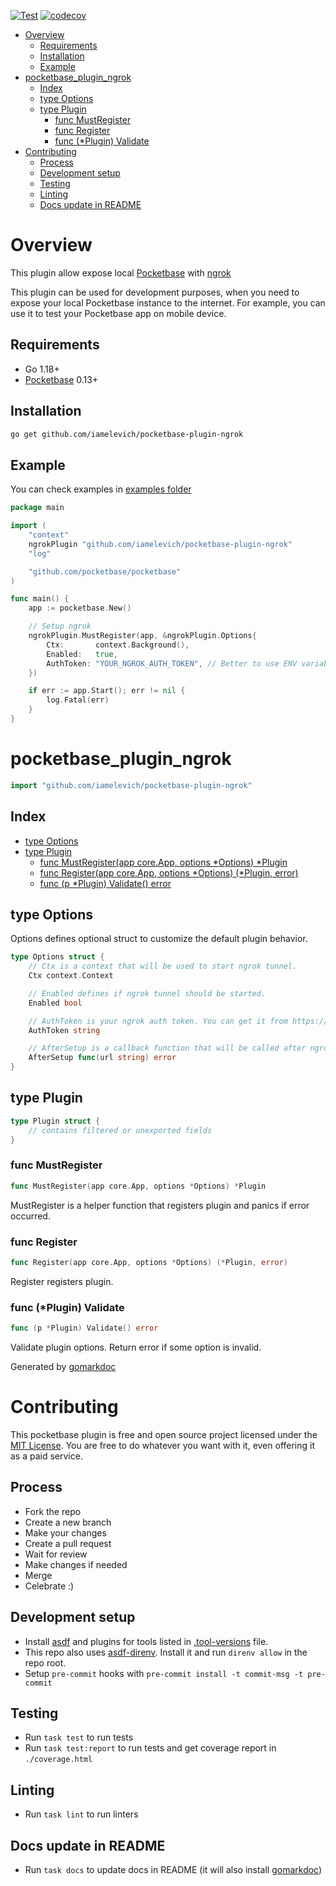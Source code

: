 [![Test](https://github.com/iamelevich/pocketbase-plugin-ngrok/actions/workflows/test.yml/badge.svg)](https://github.com/iamelevich/pocketbase-plugin-ngrok/actions/workflows/test.yml)
[![codecov](https://codecov.io/github/iamelevich/pocketbase-plugin-ngrok/graph/badge.svg?token=J8NRLAO01G)](https://codecov.io/github/iamelevich/pocketbase-plugin-ngrok)

<!-- TOC -->
* [Overview](#overview)
  * [Requirements](#requirements)
  * [Installation](#installation)
  * [Example](#example)
* [pocketbase\_plugin\_ngrok](#pocketbasepluginngrok)
  * [Index](#index)
  * [type Options](#type-options)
  * [type Plugin](#type-plugin)
    * [func MustRegister](#func-mustregister)
    * [func Register](#func-register)
    * [func \(\*Plugin\) Validate](#func-plugin-validate)
* [Contributing](#contributing)
  * [Process](#process)
  * [Development setup](#development-setup)
  * [Testing](#testing)
  * [Linting](#linting)
  * [Docs update in README](#docs-update-in-readme)
<!-- TOC -->

# Overview

This plugin allow expose local [Pocketbase](https://github.com/pocketbase/pocketbase) with [ngrok](https://ngrok.com/)

This plugin can be used for development purposes, when you need to expose your local Pocketbase instance to the internet. For example, you can use it to test your Pocketbase app on mobile device.

## Requirements

- Go 1.18+
- [Pocketbase](https://github.com/pocketbase/pocketbase) 0.13+

## Installation

```bash
go get github.com/iamelevich/pocketbase-plugin-ngrok
```

## Example

You can check examples in [examples folder](/examples)

```go
package main

import (
	"context"
	ngrokPlugin "github.com/iamelevich/pocketbase-plugin-ngrok"
	"log"

	"github.com/pocketbase/pocketbase"
)

func main() {
	app := pocketbase.New()

	// Setup ngrok
	ngrokPlugin.MustRegister(app, &ngrokPlugin.Options{
		Ctx:       context.Background(),
		Enabled:   true,
		AuthToken: "YOUR_NGROK_AUTH_TOKEN", // Better to use ENV variable for that
	})

	if err := app.Start(); err != nil {
		log.Fatal(err)
	}
}
```

<!-- gomarkdoc:embed:start -->

<!-- Code generated by gomarkdoc. DO NOT EDIT -->

# pocketbase\_plugin\_ngrok

```go
import "github.com/iamelevich/pocketbase-plugin-ngrok"
```

## Index

- [type Options](<#type-options>)
- [type Plugin](<#type-plugin>)
  - [func MustRegister(app core.App, options *Options) *Plugin](<#func-mustregister>)
  - [func Register(app core.App, options *Options) (*Plugin, error)](<#func-register>)
  - [func (p *Plugin) Validate() error](<#func-plugin-validate>)


## type Options

Options defines optional struct to customize the default plugin behavior.

```go
type Options struct {
    // Ctx is a context that will be used to start ngrok tunnel.
    Ctx context.Context

    // Enabled defines if ngrok tunnel should be started.
    Enabled bool

    // AuthToken is your ngrok auth token. You can get it from https://dashboard.ngrok.com/auth
    AuthToken string

    // AfterSetup is a callback function that will be called after ngrok tunnel is started.
    AfterSetup func(url string) error
}
```

## type Plugin

```go
type Plugin struct {
    // contains filtered or unexported fields
}
```

### func MustRegister

```go
func MustRegister(app core.App, options *Options) *Plugin
```

MustRegister is a helper function that registers plugin and panics if error occurred.

### func Register

```go
func Register(app core.App, options *Options) (*Plugin, error)
```

Register registers plugin.

### func \(\*Plugin\) Validate

```go
func (p *Plugin) Validate() error
```

Validate plugin options. Return error if some option is invalid.



Generated by [gomarkdoc](<https://github.com/princjef/gomarkdoc>)


<!-- gomarkdoc:embed:end -->

# Contributing

This pocketbase plugin is free and open source project licensed under the [MIT License](LICENSE.md).
You are free to do whatever you want with it, even offering it as a paid service.

## Process

- Fork the repo
- Create a new branch
- Make your changes
- Create a pull request
- Wait for review
- Make changes if needed
- Merge
- Celebrate :)

## Development setup

- Install [asdf](https://asdf-vm.com/#/core-manage-asdf-vm) and plugins for tools listed in [.tool-versions](.tool-versions) file.
- This repo also uses [asdf-direnv](https://github.com/asdf-community/asdf-direnv). Install it and run `direnv allow` in the repo root.
- Setup `pre-commit` hooks with `pre-commit install -t commit-msg -t pre-commit`

## Testing

- Run `task test` to run tests
- Run `task test:report` to run tests and get coverage report in `./coverage.html`

## Linting

- Run `task lint` to run linters

## Docs update in README

- Run `task docs` to update docs in README (it will also install [gomarkdoc](https://github.com/princjef/gomarkdoc))